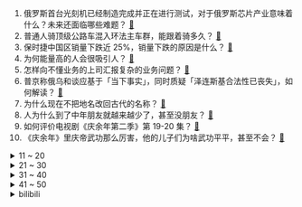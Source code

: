 1. 俄罗斯首台光刻机已经制造完成并正在进行测试，对于俄罗斯芯片产业意味着什么？未来还面临哪些难题？ [:link:](https://www.zhihu.com/question/657130667)
2. 普通人骑顶级公路车混入环法主车群，能跟着骑多久？ [:link:](https://www.zhihu.com/question/655978576)
3. 保时捷中国区销量下跌近 25%，销量下跌的原因是什么？ [:link:](https://www.zhihu.com/question/656574260)
4. 为何能量高的人会很吸引人？ [:link:](https://www.zhihu.com/question/656099587)
5. 怎样向不懂业务的上司汇报复杂的业务问题？ [:link:](https://www.zhihu.com/question/656972518)
6. 普京称俄乌和谈应基于「当下事实」，同时质疑「泽连斯基合法性已丧失」，如何解读？ [:link:](https://www.zhihu.com/question/657123109)
7. 为什么现在不把地名改回古代的名称？ [:link:](https://www.zhihu.com/question/339104335)
8. 人为什么到了中年朋友就越来越少了，甚至没朋友？ [:link:](https://www.zhihu.com/question/656325912)
9. 如何评价电视剧《庆余年第二季》第 19-20 集？ [:link:](https://www.zhihu.com/question/657043688)
10. 《庆余年》里庆帝武功那么厉害，他的儿子们为啥武功平平，甚至不会？ [:link:](https://www.zhihu.com/question/656642391)
<details>
<summary>11 ~ 20</summary>

11. 亚当·兰伯特在欧美歌手中是什么水平？ [:link:](https://www.zhihu.com/question/656805753)
12. 把20只比特犬放进非洲大草原里能活一星期吗？ [:link:](https://www.zhihu.com/question/358271291)
13. 有哪些容易被忽视的租房细节？ [:link:](https://www.zhihu.com/question/657005216)
14. 怎么练就强大的内心? [:link:](https://www.zhihu.com/question/653764316)
15. 如果想自学高数，合理的顺序是什么? [:link:](https://www.zhihu.com/question/370623442)
16. 为什么全世界都在盯着美国何时“降息”？ [:link:](https://www.zhihu.com/question/656168889)
17. 如何解决2024电工杯数学建模竞赛A题B题？ [:link:](https://www.zhihu.com/question/657009283)
18. 为什么古丝绸之路的起点选择了长安？ [:link:](https://www.zhihu.com/question/652388022)
19. 如何评价杨幂在《狐妖小红娘·月红篇》中的表现？ [:link:](https://www.zhihu.com/question/656933729)
20. 为什么很多网文作者坚信码字能提高写作能力？ [:link:](https://www.zhihu.com/question/657019110)
</details>
<details>
<summary>21 ~ 30</summary>

21. 当今理论物理学的最前沿问题是什么？ [:link:](https://www.zhihu.com/question/656913705)
22. 一半的一半用汉字怎么表示呢？ [:link:](https://www.zhihu.com/question/655382541)
23. 有哪些道理，是很多年之后才明白的？ [:link:](https://www.zhihu.com/question/24407407)
24. nba西决独行侠109-108森林狼，东契奇准绝杀，如何评价这场比赛？ [:link:](https://www.zhihu.com/question/657114168)
25. 美国确认第二例人感染禽流感病例，轻微症状、感染后很快恢复，如何从医学角度解读？ [:link:](https://www.zhihu.com/question/656892899)
26. 为什么要读《庄子》？ [:link:](https://www.zhihu.com/question/656623083)
27. 欧盟（不含英国）现在还有什么值得我们购买的武器装备？ [:link:](https://www.zhihu.com/question/657005940)
28. 如何评价Dota2 7.36更新？ [:link:](https://www.zhihu.com/question/656893462)
29. 如果你实现了财富自由，你最想做的事情是什么? [:link:](https://www.zhihu.com/question/656904320)
30. 强者的本质是什么? [:link:](https://www.zhihu.com/question/622671119)
</details>
<details>
<summary>31 ~ 40</summary>

31. 为什么小公司花大价钱建立算法部而不去找高校买研究生的算法？ [:link:](https://www.zhihu.com/question/656703790)
32. 《庆余年 2》为什么之前没人说陈萍萍「巨贪」？为什么他的地位这么稳？ [:link:](https://www.zhihu.com/question/656958062)
33. 怎样评价成都这个城市？ [:link:](https://www.zhihu.com/question/311873765)
34. 如何看待最近各品牌推行的家电用品换新活动，哪些产品值得现在入手？ [:link:](https://www.zhihu.com/question/657130764)
35. 《歌手 2024》第三期排名公布，凡希亚、黄宣、香缇莫位列前三，亚当袭榜成功，如何看待本期排名？ [:link:](https://www.zhihu.com/question/657062542)
36. 体育中考如何提升孩子跳绳分数？ [:link:](https://www.zhihu.com/question/657060604)
37. 鸣潮开服流水不佳，游戏玩法优化和角色性别外观哪个负主要责任？ [:link:](https://www.zhihu.com/question/657016994)
38. 《庆余年》第二季中范闲为什么要把范思辙送去北齐？ [:link:](https://www.zhihu.com/question/656847935)
39. 马斯克称反对美国对中国电动汽车加征关税，反对限制自由交易，电车的关税和激励都该取消，如何看待这一表态？ [:link:](https://www.zhihu.com/question/657005161)
40. 为何甲状腺结节越来越常见？ [:link:](https://www.zhihu.com/question/656809682)
</details>
<details>
<summary>41 ~ 50</summary>

41. 为什么有人说人性化设计才是高端家电的核心竞争力？ [:link:](https://www.zhihu.com/question/657105001)
42. 我国完成世界首例猪肝移植活体人手术，癌症患者肝功能恢复正常，有哪些突破？对肝癌治疗具有哪些意义？ [:link:](https://www.zhihu.com/question/657037177)
43. 如何评价DNF手游？ [:link:](https://www.zhihu.com/question/364125670)
44. 假如我在《战锤40K》里，占据了几个星区并挡住了泰伦，但依靠的是铁人和禁忌科技，帝国会默许这种行为吗？ [:link:](https://www.zhihu.com/question/656920716)
45. 在月球上游泳会是一种什么样的体验？ [:link:](https://www.zhihu.com/question/440028850)
46. 公司干的最久，工资却是最低的，我要不要走？ [:link:](https://www.zhihu.com/question/657001575)
47. 为什么直辖市的教育部门都叫做市教委（教育委员会），而各省都称为教育厅呢？ [:link:](https://www.zhihu.com/question/53408035)
48. 联合国国际法院要求以色列立即停止拉法军事行动，当地人道主义形势已属「灾难」，哪些信息值得关注？ [:link:](https://www.zhihu.com/question/657065903)
49. 工作后女儿基本不和家里联系了怎么办? [:link:](https://www.zhihu.com/question/656437312)
50. 李白穿越到现代写的诗会不会更逆天？ [:link:](https://www.zhihu.com/question/656962279)
</details><details>
<summary>bilibili</summary>

</details>